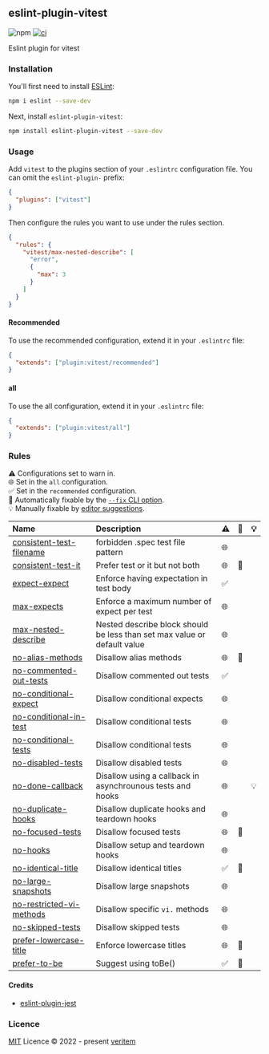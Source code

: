 ## eslint-plugin-vitest

![npm](https://img.shields.io/npm/v/eslint-plugin-vitest)
[![ci](https://github.com/veritem/eslint-plugin-vitest/actions/workflows/ci.yml/badge.svg?branch=main)](https://github.com/veritem/eslint-plugin-vitest/actions/workflows/ci.yml)

Eslint plugin for vitest

### Installation

You'll first need to install [ESLint](https://eslint.org/):

```sh
npm i eslint --save-dev
```

Next, install `eslint-plugin-vitest`:

```sh
npm install eslint-plugin-vitest --save-dev
```

### Usage

Add `vitest` to the plugins section of your `.eslintrc` configuration file. You can omit the `eslint-plugin-` prefix:

```json
{
  "plugins": ["vitest"]
}
```

Then configure the rules you want to use under the rules section.

```json
{
  "rules": {
    "vitest/max-nested-describe": [
      "error",
      {
        "max": 3
      }
    ]
  }
}
```

#### Recommended

To use the recommended configuration, extend it in your `.eslintrc` file:

```json
{
  "extends": ["plugin:vitest/recommended"]
}
```

#### all

To use the all configuration, extend it in your `.eslintrc` file:

```json
{
  "extends": ["plugin:vitest/all"]
}
```

### Rules

<!-- begin auto-generated rules list -->

⚠️ Configurations set to warn in.\
🌐 Set in the `all` configuration.\
✅ Set in the `recommended` configuration.\
🔧 Automatically fixable by the [`--fix` CLI option](https://eslint.org/docs/user-guide/command-line-interface#--fix).\
💡 Manually fixable by [editor suggestions](https://eslint.org/docs/developer-guide/working-with-rules#providing-suggestions).

| Name                                                               | Description                                                              | ⚠️ | 🔧 | 💡 |
| :----------------------------------------------------------------- | :----------------------------------------------------------------------- | :- | :- | :- |
| [consistent-test-filename](docs/rules/consistent-test-filename.md) | forbidden .spec test file pattern                                        | 🌐 |    |    |
| [consistent-test-it](docs/rules/consistent-test-it.md)             | Prefer test or it but not both                                           | 🌐 | 🔧 |    |
| [expect-expect](docs/rules/expect-expect.md)                       | Enforce having expectation in test body                                  | ✅  |    |    |
| [max-expects](docs/rules/max-expects.md)                           | Enforce a maximum number of expect per test                              | 🌐 |    |    |
| [max-nested-describe](docs/rules/max-nested-describe.md)           | Nested describe block should be less than set max value or default value | 🌐 |    |    |
| [no-alias-methods](docs/rules/no-alias-methods.md)                 | Disallow alias methods                                                   | 🌐 | 🔧 |    |
| [no-commented-out-tests](docs/rules/no-commented-out-tests.md)     | Disallow commented out tests                                             | ✅  |    |    |
| [no-conditional-expect](docs/rules/no-conditional-expect.md)       | Disallow conditional expects                                             | 🌐 |    |    |
| [no-conditional-in-test](docs/rules/no-conditional-in-test.md)     | Disallow conditional tests                                               | 🌐 |    |    |
| [no-conditional-tests](docs/rules/no-conditional-tests.md)         | Disallow conditional tests                                               | 🌐 |    |    |
| [no-disabled-tests](docs/rules/no-disabled-tests.md)               | Disallow disabled tests                                                  | 🌐 |    |    |
| [no-done-callback](docs/rules/no-done-callback.md)                 | Disallow using a callback in asynchrounous tests and hooks               | 🌐 |    | 💡 |
| [no-duplicate-hooks](docs/rules/no-duplicate-hooks.md)             | Disallow duplicate hooks and teardown hooks                              | 🌐 |    |    |
| [no-focused-tests](docs/rules/no-focused-tests.md)                 | Disallow focused tests                                                   | 🌐 | 🔧 |    |
| [no-hooks](docs/rules/no-hooks.md)                                 | Disallow setup and teardown hooks                                        | 🌐 |    |    |
| [no-identical-title](docs/rules/no-identical-title.md)             | Disallow identical titles                                                | ✅  | 🔧 |    |
| [no-large-snapshots](docs/rules/no-large-snapshots.md)             | Disallow large snapshots                                                 | 🌐 |    |    |
| [no-restricted-vi-methods](docs/rules/no-restricted-vi-methods.md) | Disallow specific `vi.` methods                                          | 🌐 |    |    |
| [no-skipped-tests](docs/rules/no-skipped-tests.md)                 | Disallow skipped tests                                                   | 🌐 |    |    |
| [prefer-lowercase-title](docs/rules/prefer-lowercase-title.md)     | Enforce lowercase titles                                                 | 🌐 | 🔧 |    |
| [prefer-to-be](docs/rules/prefer-to-be.md)                         | Suggest using toBe()                                                     | ✅  | 🔧 |    |

<!-- end auto-generated rules list -->

#### Credits

- [eslint-plugin-jest](https://github.com/jest-community/eslint-plugin-jest)

### Licence

[MIT](https://github.com/veritem/eslint-plugin-vitest/blob/main/LICENSE) Licence &copy; 2022 - present [veritem](https://github.com/veritem)
